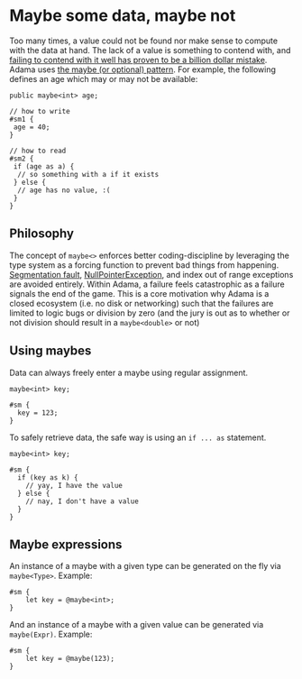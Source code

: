 # Maybe some data, maybe not

Too many times, a value could not be found nor make sense to compute with the data at hand. The lack of a value is something to contend with, and [failing to contend with it well has proven to be a billion dollar mistake](https://www.youtube.com/watch?v=ybrQvs4x0Ps). Adama uses [the maybe (or optional) pattern](https://en.wikipedia.org/wiki/Monad_(functional_programming)#An_example:\_Maybe). For example, the following defines an age which may or may not be available:

```
public maybe<int> age;

// how to write
#sm1 {
 age = 40;
}

// how to read
#sm2 {
 if (age as a) {
  // so something with a if it exists
 } else {
  // age has no value, :(
 }
}
```

## Philosophy

The concept of ```maybe<>``` enforces better coding-discipline by leveraging the type system as a forcing function to prevent bad things from happening. [Segmentation fault](https://en.wikipedia.org/wiki/Segmentation_fault), [NullPointerException](https://en.wikibooks.org/wiki/Java_Programming/Preventing_NullPointerException), and index out of range exceptions are avoided entirely. Within Adama, a failure feels catastrophic as a failure signals the end of the game. This is a core motivation why Adama is a closed ecosystem (i.e. no disk or networking) such that the failures are limited to logic bugs or division by zero (and the jury is out as to whether or not division should result in a ```maybe<double>``` or not)

## Using maybes

Data can always freely enter a maybe using regular assignment.

```adama
maybe<int> key;

#sm {
  key = 123;
}

```

To safely retrieve data, the safe way is using an ```if ... as``` statement.

```adama
maybe<int> key;

#sm {
  if (key as k) {
  	// yay, I have the value
  } else {
  	// nay, I don't have a value
  }
}
```

## Maybe expressions

An instance of a maybe with a given type can be generated on the fly via ```maybe<Type>```. Example:
```adama
#sm {
	let key = @maybe<int>;
}
```

And an instance of a maybe with a given value can be generated via ```maybe(Expr)```. Example:
```adama
#sm {
	let key = @maybe(123);
}
```
